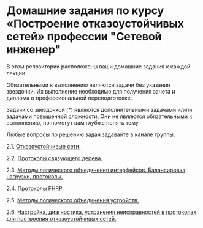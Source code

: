 # Домашние задания по курсу «Построение отказоустойчивых сетей» профессии "Сетевой инженер"

В этом репозитории расположены ваши домашние задания к каждой лекции. 

Обязательными к выполнению являются задачи без указания звездочки. Их выполнение необходимо для получения зачета и диплома о профессиональной переподготовке.

Задачи со звездочкой (*) являются дополнительными задачами и/или задачами повышенной сложности. Они не являются обязательными к выполнению, но помогут вам глубже понять тему.

Любые вопросы по решению задач задавайте в канале группы.

2.1. [Отказоустойчивые сети.]()

2.2. [Протоколы связующего дерева.]()

2.3. [Методы логического объединения интерфейсов. Балансировка нагрузки, протоколы.]()

2.4. [Протоколы FHRP.]()

2.5. [Методы логического объединения устройств.]()

2.6. [Настройка, диагностика, устранения неисправностей в протоколах для построения отказоустойчивых сетей.]()

